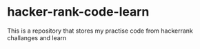 # hacker-rank-code-learn
This is a repository that stores my practise code from hackerrank challanges and learn
